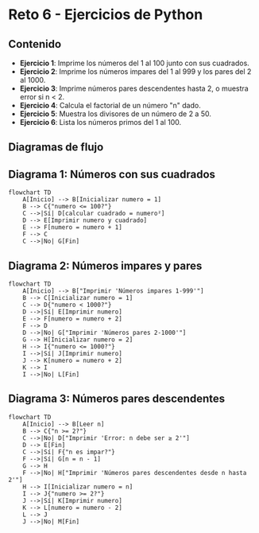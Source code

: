 # Reto 6 - Ejercicios de Python

## Contenido
- **Ejercicio 1**: Imprime los números del 1 al 100 junto con sus cuadrados.
- **Ejercicio 2**: Imprime los números impares del 1 al 999 y los pares del 2 al 1000.
- **Ejercicio 3**: Imprime números pares descendentes hasta 2, o muestra error si n < 2.
- **Ejercicio 4**: Calcula el factorial de un número "n" dado.
- **Ejercicio 5**: Muestra los divisores de un número de 2 a 50.
- **Ejercicio 6**: Lista los números primos del 1 al 100.

## Diagramas de flujo

## Diagrama 1: Números con sus cuadrados
```mermaid
flowchart TD
    A[Inicio] --> B[Inicializar numero = 1]
    B --> C{"numero <= 100?"}
    C -->|Sí| D[calcular cuadrado = numero²]
    D --> E[Imprimir numero y cuadrado]
    E --> F[numero = numero + 1]
    F --> C
    C -->|No| G[Fin]
```
## Diagrama 2: Números impares y pares
```mermaid
flowchart TD
    A[Inicio] --> B["Imprimir 'Números impares 1-999'"]
    B --> C[Inicializar numero = 1]
    C --> D{"numero < 1000?"}
    D -->|Sí| E[Imprimir numero]
    E --> F[numero = numero + 2]
    F --> D
    D -->|No| G["Imprimir 'Números pares 2-1000'"]
    G --> H[Inicializar numero = 2]
    H --> I{"numero <= 1000?"}
    I -->|Sí| J[Imprimir numero]
    J --> K[numero = numero + 2]
    K --> I
    I -->|No| L[Fin]
```
## Diagrama 3: Números pares descendentes
```mermaid
flowchart TD
    A[Inicio] --> B[Leer n]
    B --> C{"n >= 2?"}
    C -->|No| D["Imprimir 'Error: n debe ser ≥ 2'"]
    D --> E[Fin]
    C -->|Sí| F{"n es impar?"}
    F -->|Sí| G[n = n - 1]
    G --> H
    F -->|No| H["Imprimir 'Números pares descendentes desde n hasta 2'"]
    H --> I[Inicializar numero = n]
    I --> J{"numero >= 2?"}
    J -->|Sí| K[Imprimir numero]
    K --> L[numero = numero - 2]
    L --> J
    J -->|No| M[Fin]
```
